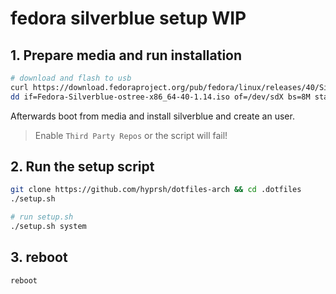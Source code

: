 # fedora silverblue setup WIP

## 1. Prepare media and run installation

```bash
# download and flash to usb
curl https://download.fedoraproject.org/pub/fedora/linux/releases/40/Silverblue/x86_64/iso/Fedora-Silverblue-ostree-x86_64-40-1.14.iso -O
dd if=Fedora-Silverblue-ostree-x86_64-40-1.14.iso of=/dev/sdX bs=8M status=progress oflag=direct
```

Afterwards boot from media and install silverblue and create an user.

> Enable `Third Party Repos` or the script will fail!

## 2. Run the setup script

```bash
git clone https://github.com/hyprsh/dotfiles-arch && cd .dotfiles
./setup.sh

# run setup.sh
./setup.sh system
```

## 3. reboot

```bash
reboot
```
